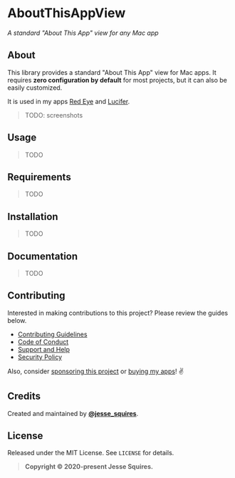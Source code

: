 # AboutThisAppView

*A standard "About This App" view for any Mac app*

## About

This library provides a standard "About This App" view for Mac apps. It requires **zero configuration by default** for most projects, but it can also be easily customized.

It is used in my apps [Red Eye](https://www.hexedbits.com/redeye/) and [Lucifer](https://www.hexedbits.com/lucifer/).

> TODO: screenshots

## Usage

> TODO

## Requirements

> TODO

## Installation

> TODO

## Documentation

> TODO

## Contributing

Interested in making contributions to this project? Please review the guides below.

- [Contributing Guidelines](https://github.com/jessesquires/.github/blob/master/CONTRIBUTING.md)
- [Code of Conduct](https://github.com/jessesquires/.github/blob/master/CODE_OF_CONDUCT.md)
- [Support and Help](https://github.com/jessesquires/.github/blob/master/SUPPORT.md)
- [Security Policy](https://github.com/jessesquires/.github/blob/master/SECURITY.md)

Also, consider [sponsoring this project](https://www.jessesquires.com/sponsor/) or [buying my apps](https://www.hexedbits.com)! ✌️

## Credits

Created and maintained by [**@jesse_squires**](https://twitter.com/jesse_squires).

## License

Released under the MIT License. See `LICENSE` for details.

>**Copyright &copy; 2020-present Jesse Squires.**
